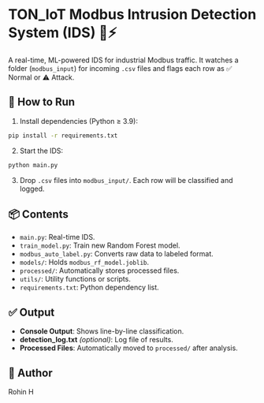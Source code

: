 # TON_IoT Modbus Intrusion Detection System (IDS) 🧠⚡

A real-time, ML-powered IDS for industrial Modbus traffic. It watches a folder (`modbus_input`) for incoming `.csv` files and flags each row as ✅ Normal or ⚠️ Attack.

## 🔧 How to Run

1. Install dependencies (Python ≥ 3.9):
```bash
pip install -r requirements.txt
```

2. Start the IDS:
```bash
python main.py
```

3. Drop `.csv` files into `modbus_input/`. Each row will be classified and logged.

## 📦 Contents

- `main.py`: Real-time IDS.
- `train_model.py`: Train new Random Forest model.
- `modbus_auto_label.py`: Converts raw data to labeled format.
- `models/`: Holds `modbus_rf_model.joblib`.
- `processed/`: Automatically stores processed files.
- `utils/`: Utility functions or scripts.
- `requirements.txt`: Python dependency list.

## ✅ Output

- **Console Output**: Shows line-by-line classification.
- **detection_log.txt** *(optional)*: Log file of results.
- **Processed Files**: Automatically moved to `processed/` after analysis.

## 💬 Author

Rohin H
